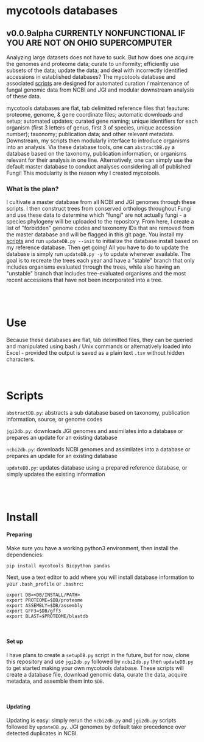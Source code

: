 # mycotools databases
## v0.0.9alpha CURRENTLY NONFUNCTIONAL IF YOU ARE NOT ON OHIO SUPERCOMPUTER

Analyzing large datasets does not have to suck. But how does one acquire the genomes and proteome data; curate to uniformity; efficiently use subsets of the data; update the data; and deal with incorrectly identified accessions in established databases? The mycotools database and associated [scripts](https://gitlab.com/xonq/mycotools_scripts/) are designed for automated curation / maintenance of fungal genomic data from NCBI and JGI and modular downstream analysis of these data. 

mycotools databases are flat, tab delimitted reference files that feauture: proteome, genome, & gene coordinate files; automatic downloads and setup; automated updates; curated gene naming; unique identifiers for each organism (first 3 letters of genus, first 3 of species, unique accession number); taxonomy; publication data; and other relevant metadata. Downstream, my scripts then modularly interface to introduce organisms into an analysis. Via these database tools, one can `abstractDB.py` a database based on the taxonomy, publication information, or organisms relevant for their analysis in one line. Alternatively, one can simply use the default master database to conduct analyses considering all of published Fungi! This modularity is the reason why I created mycotools.

### What is the plan?
I cultivate a master database from all NCBI and JGI genomes through these scripts. I then construct trees from conserved orthologs throughout Fungi and use these data to determine which "fungi" are not actually fungi - a species phylogeny will be uploaded to the repository. From here, I create a list of "forbidden" genome codes and taxonomy IDs that are removed from the master database and will be flagged in this git page. You install my [scripts](https://gitlab.com/xonq/mycotools_scripts/) and run `updateDB.py --init` to initialize the database install based on my reference database. Then get going! All you have to do to update the database is simply run `updateDB.py -y` to update whenever available. The goal is to recreate the trees each year and have a "stable" branch that only includes organisms evaluated through the trees, while also having an "unstable" branch that includes tree-evaluated organisms and the most recent accessions that have not been incorporated into a tree.

<br /><br />

# Use
Because these databases are flat, tab delimitted files, they can be queried and manipulated using bash / Unix commands or alternatively loaded into Excel - provided the output is saved as a plain text `.tsv` without hidden characters.

<br />

# Scripts
`abstractDB.py`: abstracts a sub database based on taxonomy, publication information, source, or genome codes

`jgi2db.py`: downloads JGI genomes and assimilates into a database or prepares an update for an existing database

`ncbi2db.py`: downloads NCBI genomes and assimilates into a database or prepares an update for an existing database

`updateDB.py`: updates database using a prepared reference database, or simply updates the existing information

<br /><br />

# Install
#### Preparing
Make sure you have a working python3 environment, then install the dependencies:
```
pip install mycotools Biopython pandas
```
Next, use a text editor to add where you will install database information to your `.bash_profile` or `.bashrc`:
```
export DB=<DB/INSTALL/PATH>
export PROTEOME=$DB/proteome
export ASSEMBLY=$DB/assembly
export GFF3=$DB/gff3
export BLAST=$PROTEOME/blastdb
```

<br />

#### Set up
I have plans to create a `setupDB.py` script in the future, but for now, clone this repository and use `jgi2db.py` followed by `ncbi2db.py` then `updateDB.py` to get started making your own mycotools database. These scripts will create a database file, download genomic data, curate the data, acquire metadata, and assemble them into `$DB`.

<br />

#### Updating
Updating is easy: simply rerun the `ncbi2db.py` and `jgi2db.py` scripts followed by `updateDB.py`. JGI genomes by default take precedence over detected duplicates in NCBI.
